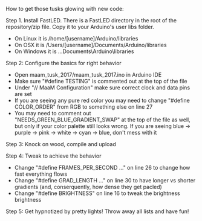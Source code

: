 How to get those tusks glowing with new code: 

Step 1. Install FastLED. There is a FastLED directory in the root of the repository/zip file. Copy it to your Arduino's user libs folder. 

- On Linux it is /home/[username]/Arduino/libraries
- On OSX it is /Users/[username]/Documents/Arduino/libraries
- On Windows it is ...Documents\Arduino\libraries

Step 2: Configure the basics for right behavior

- Open maam_tusk_2017/maam_tusk_2017.ino in Arduino IDE
- Make sure "#define TESTING" is commented out at the top of the file
- Under "// MaaM Configuration" make sure correct clock and data pins are set
- If you are seeing any pure red color you may need to change "#define COLOR_ORDER" from RGB to something else on line 27
- You may need to comment out "NEEDS_GREEN_BLUE_GRADIENT_SWAP" at the top of the file as well, but only if your color palette still looks wrong. If you are seeing blue -> purple -> pink -> white -> cyan -> blue, don't mess with it

Step 3: Knock on wood, compile and upload

Step 4: Tweak to achieve the behavior

- Change "#define FRAMES_PER_SECOND ..." on line 26 to change how fast everything flows
- Change "#define GRAD_LENGTH ..." on line 30 to have longer vs shorter gradients (and, conserquently, how dense they get pacled)
- Change "#define BRIGHTNESS" on line 16 to tweak the brightness brightness


Step 5: Get hypnotized by pretty lights! Throw away all lists and have fun!

